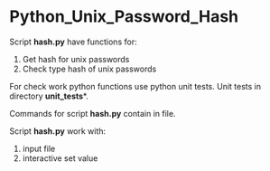 # Python_Unix_Password_Hash

Script **hash.py** have functions for:

1) Get hash for unix passwords
2) Check type hash of unix passwords


For check work python functions use python unit tests.
Unit tests in directory **unit_tests***.

Commands for script **hash.py** contain in file.

Script **hash.py** work with:

1) input file
2) interactive set value